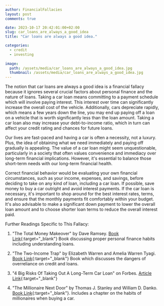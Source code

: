 ```yaml
---
author: FinancialFallacies
layout: post
comments: true

date: 2023-10-17 20:42:01:00+02:00  
slug: car_loans_are_always_a_good_idea
title: "Car loans are always a good idea."

categories:
  - credit
  - investing
  
image:
  path: /assets/media/car_loans_are_always_a_good_idea.jpg
  thumbnail: /assets/media/car_loans_are_always_a_good_idea.jpg
---
```


The notion that car loans are always a good idea is a financial fallacy because it ignores several crucial factors about personal finance and the nature of loans. Taking a car loan means committing to a payment schedule which will involve paying interest. This interest over time can significantly increase the overall cost of the vehicle. Additionally, cars depreciate rapidly, which means a few years down the line, you may end up paying off a loan on a vehicle that is worth significantly less than the loan amount. Taking a car loan also may increase your debt-to-income ratio, which in turn can affect your credit rating and chances for future loans. 

Our lives are fast-paced and having a car is often a necessity, not a luxury. Plus, the idea of obtaining what we need immediately and paying off gradually is appealing. The value of a car loan might seem unquestionable, particularly in a society that often values convenience and immediacy over long-term financial implications. However, it's essential to balance those short-term needs with our long-term financial health.

Correct financial behavior would be evaluating your own financial circumstances, such as your income, expenses, and savings, before deciding to take on any kind of loan, including a car loan. If possible, save money to buy a car outright and avoid interest payments. If the car loan is necessary, it's important to shop around for the best interest rates, terms, and ensure that the monthly payments fit comfortably within your budget. It's also advisable to make a significant down payment to lower the overall loan amount and to choose shorter loan terms to reduce the overall interest paid.

Further Readings Specific to This Fallacy:


1. "The Total Money Makeover" by Dave Ramsey. [Book Link](https://www.amazon.com/Total-Money-Makeover-Classic-Financial/dp/1595555277/ref=nosim?tag=financialfall-20){:target="_blank"}
Book discussing proper personal finance habits including understanding loans.

2. "The Two-Income Trap" by Elizabeth Warren and Amelia Warren Tyagi. [Book Link](https://www.amazon.com/Two-Income-Trap-Middle-Class-Parents-Going/dp/0465090907/ref=nosim?tag=financialfall-20){:target="_blank"}
Book which discusses the dangers of overreliance on credit and loans.

3. "4 Big Risks Of Taking Out A Long-Term Car Loan" on Forbes. [Article Link](https://www.forbes.com/sites/nextavenue/2017/05/16/4-big-risks-of-taking-out-a-long-term-car-loan/){:target="_blank"}

4. "The Millionaire Next Door" by Thomas J. Stanley and William D. Danko. [Book Link](https://www.amazon.com/Millionaire-Next-Door-Surprising-Americas/dp/1589795474/ref=nosim?tag=financialfall-20){:target="_blank"}.
Includes a chapter on the habits of millionaires when buying a car.
